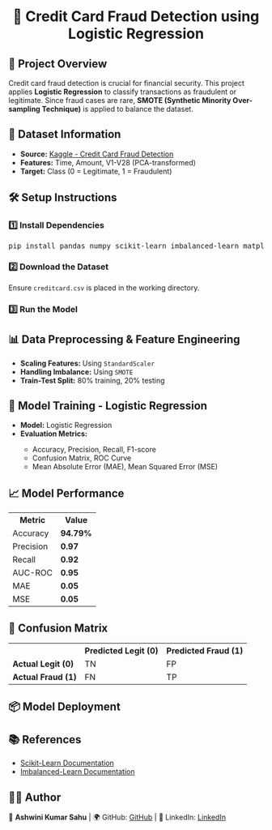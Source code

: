 <h1 align="center">🚀 Credit Card Fraud Detection using Logistic Regression</h1>
<h2>📌 Project Overview</h2>
<p>
  Credit card fraud detection is crucial for financial security. This project applies <b>Logistic Regression</b> to classify transactions as fraudulent or legitimate.
  Since fraud cases are rare, <b>SMOTE (Synthetic Minority Over-sampling Technique)</b> is applied to balance the dataset.
</p>

<h2>📂 Dataset Information</h2>
<ul>
  <li><b>Source:</b> <a href="https://www.kaggle.com/datasets/mlg-ulb/creditcardfraud">Kaggle - Credit Card Fraud Detection</a></li>
  <li><b>Features:</b> Time, Amount, V1-V28 (PCA-transformed)</li>
  <li><b>Target:</b> Class (0 = Legitimate, 1 = Fraudulent)</li>
</ul>

<h2>🛠️ Setup Instructions</h2>
<h3>1️⃣ Install Dependencies</h3>
<pre>
pip install pandas numpy scikit-learn imbalanced-learn matplotlib seaborn joblib
</pre>

<h3>2️⃣ Download the Dataset</h3>
<p>Ensure <code>creditcard.csv</code> is placed in the working directory.</p>

<h3>3️⃣ Run the Model</h3>

<h2>📊 Data Preprocessing & Feature Engineering</h2>
<ul>
  <li><b>Scaling Features:</b> Using <code>StandardScaler</code></li>
  <li><b>Handling Imbalance:</b> Using <code>SMOTE</code></li>
  <li><b>Train-Test Split:</b> 80% training, 20% testing</li>
</ul>

<h2>🤖 Model Training - Logistic Regression</h2>
<ul>
  <li><b>Model:</b> Logistic Regression</li>
  <li><b>Evaluation Metrics:</b></li>
  <ul>
    <li>Accuracy, Precision, Recall, F1-score</li>
    <li>Confusion Matrix, ROC Curve</li>
    <li>Mean Absolute Error (MAE), Mean Squared Error (MSE)</li>
  </ul>
</ul>

<h2>📈 Model Performance</h2>
<table>
  <tr>
    <th>Metric</th>
    <th>Value</th>
  </tr>
  <tr>
    <td>Accuracy</td>
    <td><b>94.79%</b></td>
  </tr>
  <tr>
    <td>Precision</td>
    <td><b>0.97</b></td>
  </tr>
  <tr>
    <td>Recall</td>
    <td><b>0.92</b></td>
  </tr>
  <tr>
    <td>AUC-ROC</td>
    <td><b>0.95</b></td>
  </tr>
  <tr>
    <td>MAE</td>
    <td><b>0.05</b></td>
  </tr>
  <tr>
    <td>MSE</td>
    <td><b>0.05</b></td>
  </tr>
</table>

<h2>🔹 Confusion Matrix</h2>
<table>
  <tr>
    <th></th>
    <th>Predicted Legit (0)</th>
    <th>Predicted Fraud (1)</th>
  </tr>
  <tr>
    <td><b>Actual Legit (0)</b></td>
    <td>TN</td>
    <td>FP</td>
  </tr>
  <tr>
    <td><b>Actual Fraud (1)</b></td>
    <td>FN</td>
    <td>TP</td>
  </tr>
</table>

<h2>📦 Model Deployment</h2>


<h2>📚 References</h2>
<ul>
  <li><a href="https://scikit-learn.org/">Scikit-Learn Documentation</a></li>
  <li><a href="https://imbalanced-learn.org/">Imbalanced-Learn Documentation</a></li>
</ul>

<h2>👨‍💻 Author</h2>
<p>🚀 <b>Ashwini Kumar Sahu</b> | 🌍 GitHub: <a href="https://github.com/Itz-Pini">GitHub</a> |  🔗 LinkedIn: <a href="https://www.linkedin.com/in/ashwini-kumar-sahu-0520b52b8?utm_source=share&utm_campaign=share_via&utm_content=profile&utm_medium=android_app">LinkedIn</a></p>
